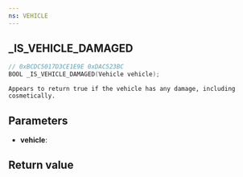 ```yaml
---
ns: VEHICLE
---
```

## _IS_VEHICLE_DAMAGED

```c
// 0xBCDC5017D3CE1E9E 0xDAC523BC
BOOL _IS_VEHICLE_DAMAGED(Vehicle vehicle);
```

```
Appears to return true if the vehicle has any damage, including cosmetically.  
```

## Parameters
* **vehicle**: 

## Return value
